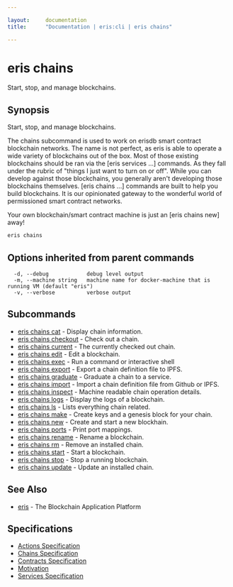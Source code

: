 ```yaml
---

layout:     documentation
title:      "Documentation | eris:cli | eris chains"

---
```


# eris chains

Start, stop, and manage blockchains.

## Synopsis

Start, stop, and manage blockchains.

The chains subcommand is used to work on erisdb smart contract
blockchain networks. The name is not perfect, as eris is able
to operate a wide variety of blockchains out of the box. Most
of those existing blockchains should be ran via the [eris services ...]
commands. As they fall under the rubric of "things I just want
to turn on or off". While you can develop against those
blockchains, you generally aren't developing those blockchains
themselves. [eris chains ...] commands are built to help you build
blockchains. It is our opinionated gateway to the wonderful world
of permissioned smart contract networks.

Your own blockchain/smart contract machine is just an [eris chains new]
away!

```bash
eris chains
```

## Options inherited from parent commands

```
  -d, --debug            debug level output
  -m, --machine string   machine name for docker-machine that is running VM (default "eris")
  -v, --verbose          verbose output
```

## Subcommands

* [eris chains cat](https://docs.erisindustries.com/documentation/eris-cli/0.11.4/eris_chains_cat/)	 - Display chain information.
* [eris chains checkout](https://docs.erisindustries.com/documentation/eris-cli/0.11.4/eris_chains_checkout/)	 - Check out a chain.
* [eris chains current](https://docs.erisindustries.com/documentation/eris-cli/0.11.4/eris_chains_current/)	 - The currently checked out chain.
* [eris chains edit](https://docs.erisindustries.com/documentation/eris-cli/0.11.4/eris_chains_edit/)	 - Edit a blockchain.
* [eris chains exec](https://docs.erisindustries.com/documentation/eris-cli/0.11.4/eris_chains_exec/)	 - Run a command or interactive shell
* [eris chains export](https://docs.erisindustries.com/documentation/eris-cli/0.11.4/eris_chains_export/)	 - Export a chain definition file to IPFS.
* [eris chains graduate](https://docs.erisindustries.com/documentation/eris-cli/0.11.4/eris_chains_graduate/)	 - Graduate a chain to a service.
* [eris chains import](https://docs.erisindustries.com/documentation/eris-cli/0.11.4/eris_chains_import/)	 - Import a chain definition file from Github or IPFS.
* [eris chains inspect](https://docs.erisindustries.com/documentation/eris-cli/0.11.4/eris_chains_inspect/)	 - Machine readable chain operation details.
* [eris chains logs](https://docs.erisindustries.com/documentation/eris-cli/0.11.4/eris_chains_logs/)	 - Display the logs of a blockchain.
* [eris chains ls](https://docs.erisindustries.com/documentation/eris-cli/0.11.4/eris_chains_ls/)	 - Lists everything chain related.
* [eris chains make](https://docs.erisindustries.com/documentation/eris-cli/0.11.4/eris_chains_make/)	 - Create keys and a genesis block for your chain.
* [eris chains new](https://docs.erisindustries.com/documentation/eris-cli/0.11.4/eris_chains_new/)	 - Create and start a new blockhain.
* [eris chains ports](https://docs.erisindustries.com/documentation/eris-cli/0.11.4/eris_chains_ports/)	 - Print port mappings.
* [eris chains rename](https://docs.erisindustries.com/documentation/eris-cli/0.11.4/eris_chains_rename/)	 - Rename a blockchain.
* [eris chains rm](https://docs.erisindustries.com/documentation/eris-cli/0.11.4/eris_chains_rm/)	 - Remove an installed chain.
* [eris chains start](https://docs.erisindustries.com/documentation/eris-cli/0.11.4/eris_chains_start/)	 - Start a blockchain.
* [eris chains stop](https://docs.erisindustries.com/documentation/eris-cli/0.11.4/eris_chains_stop/)	 - Stop a running blockchain.
* [eris chains update](https://docs.erisindustries.com/documentation/eris-cli/0.11.4/eris_chains_update/)	 - Update an installed chain.

## See Also

* [eris](https://docs.erisindustries.com/documentation/eris-cli/0.11.4/eris/)	 - The Blockchain Application Platform

## Specifications

* [Actions Specification](https://docs.erisindustries.com/documentation/eris-cli/0.11.4/actions_specification/)
* [Chains Specification](https://docs.erisindustries.com/documentation/eris-cli/0.11.4/chains_specification/)
* [Contracts Specification](https://docs.erisindustries.com/documentation/eris-cli/0.11.4/contracts_specification/)
* [Motivation](https://docs.erisindustries.com/documentation/eris-cli/0.11.4/motivation/)
* [Services Specification](https://docs.erisindustries.com/documentation/eris-cli/0.11.4/services_specification/)

